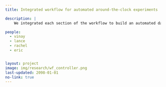 ```yaml
---
title: Integrated workflow for automated around-the-clock experiments

description: |
    We integrated each section of the workflow to build an automated data pipleine which enables experiments to run 24 hours a day. Modeling results are saved to the database and used in the next sequential learning cycle.

people:
  - vinay
  - lance
  - rachel
  - eric


layout: project
image: img/research/wf_controller.png
last-updated: 2098-01-01
no-link: true
---
```

